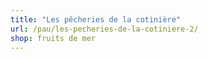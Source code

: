 ```yaml
---
title: "Les pêcheries de la cotinière"
url: /pau/les-pecheries-de-la-cotiniere-2/
shop: fruits de mer
---
```

